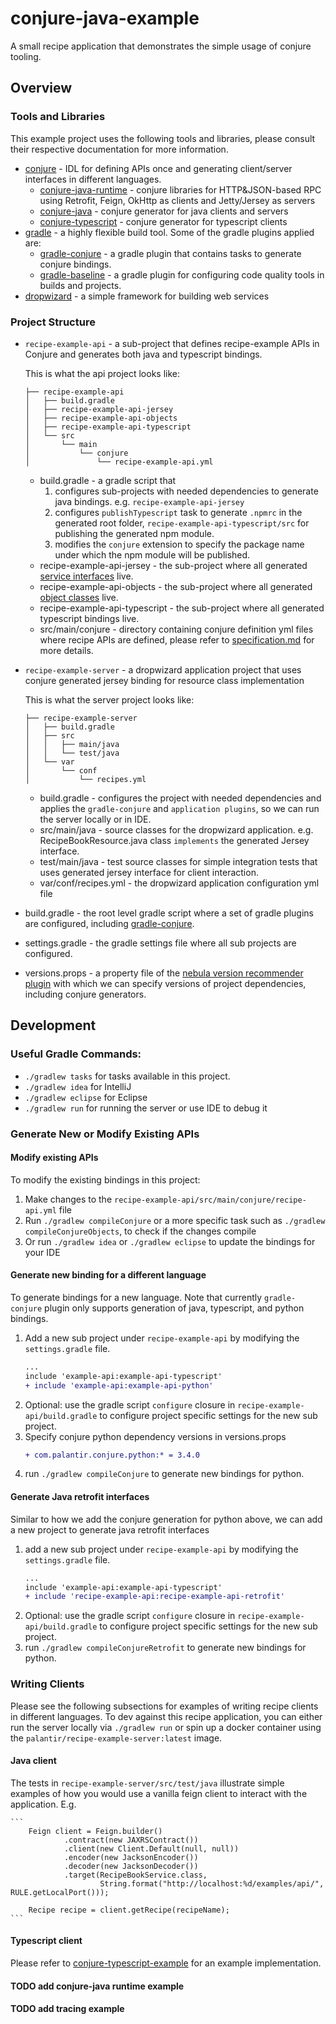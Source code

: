 # conjure-java-example
A small recipe application that demonstrates the simple usage of conjure tooling.

## Overview

### Tools and Libraries

This example project uses the following tools and libraries, please consult their respective documentation for more information.

* [conjure](https://github.com/palantir/conjure) - IDL for defining APIs once and generating client/server interfaces in different languages.
    * [conjure-java-runtime](https://github.com/palantir/conjure-java-runtime/) - conjure libraries for HTTP&JSON-based RPC using Retrofit, Feign, OkHttp as clients and Jetty/Jersey as servers
    * [conjure-java](https://github.com/palantir/conjure-java) - conjure generator for java clients and servers 
    * [conjure-typescript](https://github.com/palantir/conjure-typescript) - conjure generator for typescript clients
* [gradle](https://gradle.org/) - a highly flexible build tool. Some of the gradle plugins applied are:
     *  [gradle-conjure](https://github.com/palantir/gradle-conjure) - a gradle plugin that contains tasks to generate conjure bindings.
     *  [gradle-baseline](https://github.com/palantir/gradle-baseline) - a gradle plugin for configuring code quality tools in builds and projects.
* [dropwizard](https://www.dropwizard.io/1.3.5/docs/) - a simple framework for building web services

### Project Structure

* `recipe-example-api` - a sub-project that defines recipe-example APIs in Conjure and generates both java and typescript bindings.

    This is what the api project looks like:
    ```
    ├── recipe-example-api
    │   ├── build.gradle
    │   ├── recipe-example-api-jersey
    │   ├── recipe-example-api-objects
    │   ├── recipe-example-api-typescript
    │   └── src
    │       └── main
    │           └── conjure
    │               └── recipe-example-api.yml
    ```
    * build.gradle - a gradle script that 
        1. configures sub-projects with needed dependencies to generate java bindings. e.g. `recipe-example-api-jersey`
        2. configures `publishTypescript` task to generate `.npmrc` in the generated root folder, `recipe-example-api-typescript/src` for publishing the generated npm module.
        3. modifies the `conjure` extension to specify the package name under which the npm module will be published.
    * recipe-example-api-jersey - the sub-project where all generated [service interfaces](https://github.com/palantir/conjure-java-example/blob/0.1.1/example-api/src/main/conjure/example-api.yml#L39) live.
    * recipe-example-api-objects - the sub-project where all generated [object classes](https://github.com/palantir/conjure-java-example/blob/0.1.1/example-api/src/main/conjure/example-api.yml#L4) live.
    * recipe-example-api-typescript - the sub-project where all generated typescript bindings live.
    * src/main/conjure - directory containing conjure definition yml files where recipe APIs are defined, please refer to [specification.md](https://github.com/palantir/conjure/blob/develop/docs/specification.md) for more details.

* `recipe-example-server` - a dropwizard application project that uses conjure generated jersey binding for resource class implementation

    This is what the server project looks like:
    ```
    ├── recipe-example-server
    │   ├── build.gradle
    │   ├── src
    │   │   ├── main/java
    │   │   └── test/java
    │   └── var
    │       └── conf
    │           └── recipes.yml
    ```
    * build.gradle - configures the project with needed dependencies and applies the `gradle-conjure` and `application plugins`, so we can run the server locally or in IDE.
    * src/main/java - source classes for the dropwizard application. e.g. RecipeBookResource.java class `implements` the generated Jersey interface.
    * test/main/java - test source classes for simple integration tests that uses generated jersey interface for client interaction.
    * var/conf/recipes.yml - the dropwizard application configuration yml file

* build.gradle - the root level gradle script where a set of gradle plugins are configured, including [gradle-conjure](https://github.com/palantir/gradle-conjure).
* settings.gradle - the gradle settings file where all sub projects are configured.
* versions.props - a property file of the [nebula version recommender plugin](https://github.com/nebula-plugins/nebula-dependency-recommender-plugin) with which we can specify versions of project dependencies, including conjure generators.

## Development

### Useful Gradle Commands:

* `./gradlew tasks` for tasks available in this project.
* `./gradlew idea` for IntelliJ
* `./gradlew eclipse` for Eclipse
* `./gradlew run` for running the server or use IDE to debug it

### Generate New or Modify Existing APIs

#### Modify existing APIs
To modify the existing bindings in this project:
1. Make changes to the `recipe-example-api/src/main/conjure/recipe-api.yml` file
2. Run `./gradlew compileConjure` or a more specific task such as `./gradlew compileConjureObjects`, to check if the changes compile
3. Or run `./gradlew idea` or `./gradlew eclipse` to update the bindings for your IDE

#### Generate new binding for a different language
To generate bindings for a new language. Note that currently `gradle-conjure` plugin only supports generation of java, typescript, and python bindings.
1. Add a new sub project under `recipe-example-api` by modifying the `settings.gradle` file. 
    ```diff
    ...
    include 'example-api:example-api-typescript'
    + include 'example-api:example-api-python'
    ```
2. Optional: use the gradle script `configure` closure in `recipe-example-api/build.gradle` to configure project specific settings for the new sub project.
3. Specify conjure python dependency versions in versions.props
   ```diff
   + com.palantir.conjure.python:* = 3.4.0
   ```
4. run `./gradlew compileConjure` to generate new bindings for python.

#### Generate Java retrofit interfaces
Similar to how we add the conjure generation for python above, we can add a new project to generate java retrofit interfaces
1. add a new sub project under `recipe-example-api` by modifying the `settings.gradle` file. 
    ```diff
    ...
    include 'example-api:example-api-typescript'
    + include 'recipe-example-api:recipe-example-api-retrofit'
    ```
2. Optional: use the gradle script `configure` closure in `recipe-example-api/build.gradle` to configure project specific settings for the new sub project. 
3. run `./gradlew compileConjureRetrofit` to generate new bindings for python.

### Writing Clients

Please see the following subsections for examples of writing recipe clients in different languages. To dev against this  recipe application, you can either run the server locally via `./gradlew run` or spin up a docker container using the `palantir/recipe-example-server:latest` image.

#### Java client
The tests in `recipe-example-server/src/test/java` illustrate  simple examples of how you would use a vanilla feign client to interact with the application. E.g.

    ```
        Feign client = Feign.builder()
                .contract(new JAXRSContract())
                .client(new Client.Default(null, null))
                .encoder(new JacksonEncoder())
                .decoder(new JacksonDecoder())
                .target(RecipeBookService.class,
                        String.format("http://localhost:%d/examples/api/", RULE.getLocalPort()));

        Recipe recipe = client.getRecipe(recipeName);
    ```
#### Typescript client
Please refer to [conjure-typescript-example](https://github.com/palantir/conjure-typescript-example) for an example implementation.

#### TODO add conjure-java runtime example
#### TODO add tracing example
